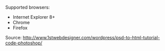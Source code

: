 Supported browsers:

* Internet Explorer 8+
* Chrome
* Firefox

Source: http://www.1stwebdesigner.com/wordpress/psd-to-html-tutorial-code-photoshop/

